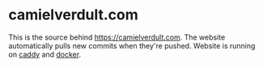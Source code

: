 # camielverdult.com

This is the source behind https://camielverdult.com. The website automatically pulls new commits when they're pushed. Website is running on [caddy](https://github.com/caddyserver/caddy) and [docker](https://www.docker.com).

